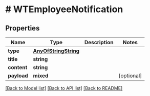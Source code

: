 # # WTEmployeeNotification

## Properties

Name | Type | Description | Notes
------------ | ------------- | ------------- | -------------
**type** | [**AnyOfStringString**](AnyOfStringString.md) |  |
**title** | **string** |  |
**content** | **string** |  |
**payload** | **mixed** |  | [optional]

[[Back to Model list]](../../README.md#models) [[Back to API list]](../../README.md#endpoints) [[Back to README]](../../README.md)

